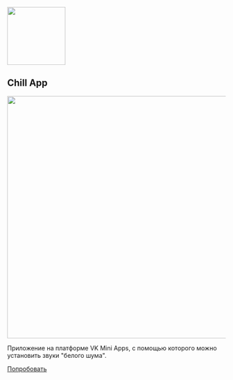 [<img width="134" src="https://vk.com/images/apps/mini_apps/vk_mini_apps_logo.svg">](https://vk.com/services)

## Chill App

[<img width="560" src="https://sun9-63.userapi.com/m7YbD3NPgeM7lzXc6lxVznXPhlszMY5xN0hh-Q/apoOqqGVUqM.jpg">](https://vk.com/app7497062)

Приложение на платформе VK Mini Apps, с помощью которого можно установить звуки "белого шума".

[Попробовать](https://vk.com/app7497062)
